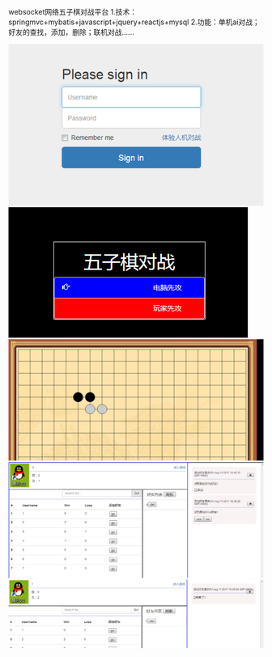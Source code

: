 websocket网络五子棋对战平台
1.技术：springmvc+mybatis+javascript+jquery+reactjs+mysql
2.功能：单机ai对战；好友的查找，添加，删除；联机对战......

![Alt text](https://github.com/vickyhwj/wiziqi1/raw/master/ssmws/1.png)
![Alt text](https://github.com/vickyhwj/wiziqi1/raw/master/ssmws/2.png)
![Alt text](https://github.com/vickyhwj/wiziqi1/raw/master/ssmws/3.png)
![Alt text](https://github.com/vickyhwj/wiziqi1/raw/master/ssmws/4.png)
![Alt text](https://github.com/vickyhwj/wiziqi1/raw/master/ssmws/5.png)
